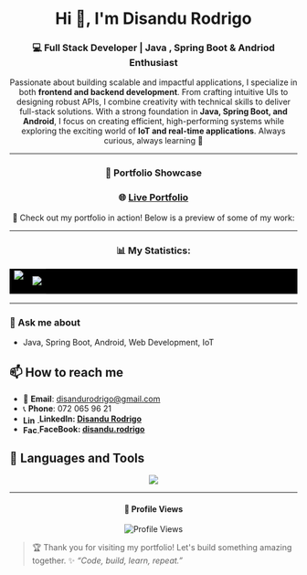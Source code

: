 
<h1 align="center"> Hi 👋,  I'm Disandu Rodrigo </h1>  
<h3 align="center"> 💻 Full Stack Developer | Java , Spring Boot & Andriod Enthusiast</h3>


  <div align="center">
    
Passionate about building scalable and impactful applications, I specialize in both **frontend and backend development**. From crafting intuitive UIs to designing robust APIs, I combine creativity with technical skills to deliver full-stack solutions. With a strong foundation in **Java, Spring Boot, and Android**, I focus on creating efficient, high-performing systems while exploring the exciting world of **IoT and real-time applications**. Always curious, always learning 🚀  

---


  
### 🎥 **Portfolio Showcase**


### 🌐 [Live Portfolio]()

🚀 Check out my portfolio in action! Below is a preview of some of my work:

---

<h3 align="center"> 📊 My Statistics:</h3>
<p align="center">
<table align="center" style="background-color: black;">
<tr border="none">
<td width="50%" align="center">
  
  <img  align="center"  src="https://github-readme-stats.vercel.app/api?username=DisanduRodrigo&show_icons=true&locale=en&theme=dark" />
  <br></br>
</td>
<td width="50%" align="center">

  <img  align="center"  src="https://github-readme-stats.vercel.app/api/top-langs?username=DisanduRodrigo&show_icons=true&locale=en&layout=compact&theme=dark"/>
  
  </td>
</tr>
</table>

---

<!--## 💡 Skills & Technologies

| **Category**     | **Tools & Frameworks** |
|------------------|------------------------:|
| **Frontend**     | ![JavaScript](https://img.shields.io/badge/-JavaScript-F7DF1E?logo=javascript&logoColor=black) ![HTML5](https://img.shields.io/badge/-HTML5-E34F26?logo=html5&logoColor=white) ![CSS3](https://img.shields.io/badge/-CSS3-1572B6?logo=css3&logoColor=white) ![React](https://img.shields.io/badge/-React-61DAFB?logo=react&logoColor=white) ![Next.js](https://img.shields.io/badge/-Next.js-000000?logo=nextdotjs&logoColor=white) ![TypeScript](https://img.shields.io/badge/-TypeScript-3178C6?logo=typescript&logoColor=white) ![Bootstrap](https://img.shields.io/badge/-Bootstrap-7952B3?logo=bootstrap&logoColor=white) |
| **Backend**      | ![Java](https://img.shields.io/badge/-Java-007396?logo=java&logoColor=white) ![Spring Boot](https://img.shields.io/badge/-Spring%20Boot-6DB33F?logo=spring&logoColor=white) ![Node.js](https://img.shields.io/badge/-Node.js-339933?logo=node.js&logoColor=white) ![Laravel](https://img.shields.io/badge/-Laravel-FF2D20?logo=laravel&logoColor=white) ![PHP](https://img.shields.io/badge/-PHP-777BB4?logo=php&logoColor=white) ![Python](https://img.shields.io/badge/-Python-3776AB?logo=python&logoColor=white) **Hibernate** |
| **Database**     | ![MySQL](https://img.shields.io/badge/-MySQL-4479A1?logo=mysql&logoColor=white) ![Firebase](https://img.shields.io/badge/-Firebase-FFCA28?logo=firebase&logoColor=black) |
| **UI Frameworks**| ![Bootstrap](https://img.shields.io/badge/-Bootstrap-7952B3?logo=bootstrap&logoColor=white) |
| **Other**        | ![Git](https://img.shields.io/badge/-Git-F05032?logo=git&logoColor=white) ![GitHub](https://img.shields.io/badge/-GitHub-181717?logo=github&logoColor=white) ![Postman](https://img.shields.io/badge/-Postman-FF6C37?logo=postman&logoColor=white) ![Arduino](https://img.shields.io/badge/-Arduino-00979D?logo=arduino&logoColor=white) ![Android Studio](https://img.shields.io/badge/-Android%20Studio-3DDC84?logo=android&logoColor=white) ![VS Code](https://img.shields.io/badge/-VS%20Code-007ACC?logo=visualstudiocode&logoColor=white) ![IntelliJ IDEA](https://img.shields.io/badge/-IntelliJ%20IDEA-000000?logo=intellijidea&logoColor=white) |

---

-->
</div>






### 💬 Ask me about  
- Java, Spring Boot, Android, Web Development, IoT  


## 📫 **How to reach me**

- 📧 **Email**: [disandurodrigo@gmail.com](mailto:disandurodrigo@gmail.com)
- 📞 **Phone**: 072 065 96 21
- **<a href="https://linkedin.com/in/disandu-rodrigo-b258701a7/" target="blank">
    <img align="center" src="https://raw.githubusercontent.com/rahuldkjain/github-profile-readme-generator/master/src/images/icons/Social/linked-in-alt.svg" alt="LinkedIn" height="15" width="25" />
  </a> **LinkedIn**:  [Disandu Rodrigo](https://linkedin.com/in/disandu-rodrigo-b258701a7)**
- **<a href="https://www.facebook.com/share/1gznbouusm/" target="blank">
    <img align="center" src="https://raw.githubusercontent.com/rahuldkjain/github-profile-readme-generator/master/src/images/icons/Social/facebook.svg" alt="Facebook" height="15" width="25" />
  </a> **FaceBook**:  [disandu.rodrigo](https://www.facebook.com/disandu.rodrigo/)**
 




## 🔧 Languages and Tools  
<p align="center">
  <img src="https://skillicons.dev/icons?i=java,spring,androidstudio,js,html,css,mysql,firebase,git,arduino,react,nodejs,laravel,php,,hibernate,ts,bootstrap,github,postman,nextjs,py,vscode,idea&perline=14" />  
</p>  

---
 
 <div align="center">

#### 👀 Profile Views  
![Profile Views](https://komarev.com/ghpvc/?username=DisanduRodrigo&label=Profile%20Views&color=0e75b6&style=flat)  
  

</div>

> 🏆 Thank you for visiting my portfolio! Let's build something amazing together.
> ✨ _“Code, build, learn, repeat.”_  

 






